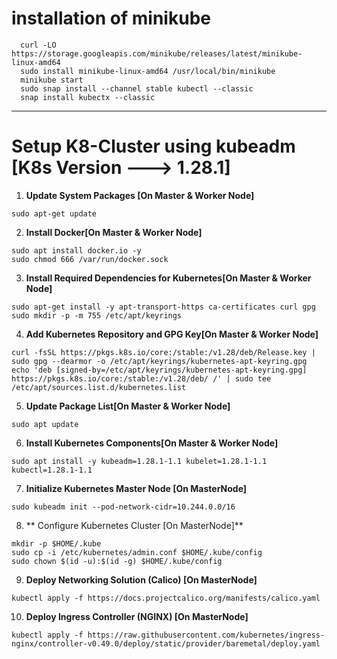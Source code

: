 

# installation of minikube
```
  curl -LO https://storage.googleapis.com/minikube/releases/latest/minikube-linux-amd64
  sudo install minikube-linux-amd64 /usr/local/bin/minikube
  minikube start
  sudo snap install --channel stable kubectl --classic
  snap install kubectx --classic
```
---

# Setup K8-Cluster using kubeadm [K8s Version ---> 1.28.1]

1. **Update System Packages [On Master & Worker Node]**

```
sudo apt-get update
```
2. **Install Docker[On Master & Worker Node]**

```
sudo apt install docker.io -y
sudo chmod 666 /var/run/docker.sock
```

3. **Install Required Dependencies for Kubernetes[On Master & Worker Node]**

```
sudo apt-get install -y apt-transport-https ca-certificates curl gpg
sudo mkdir -p -m 755 /etc/apt/keyrings   
```
4. **Add Kubernetes Repository and GPG Key[On Master & Worker Node]**

```
curl -fsSL https://pkgs.k8s.io/core:/stable:/v1.28/deb/Release.key | sudo gpg --dearmor -o /etc/apt/keyrings/kubernetes-apt-keyring.gpg
echo 'deb [signed-by=/etc/apt/keyrings/kubernetes-apt-keyring.gpg] https://pkgs.k8s.io/core:/stable:/v1.28/deb/ /' | sudo tee /etc/apt/sources.list.d/kubernetes.list
```
5. **Update Package List[On Master & Worker Node]**

```
sudo apt update
```
6. **Install Kubernetes Components[On Master & Worker Node]**

```
sudo apt install -y kubeadm=1.28.1-1.1 kubelet=1.28.1-1.1 kubectl=1.28.1-1.1
```
7. **Initialize Kubernetes Master Node [On MasterNode]**

```
sudo kubeadm init --pod-network-cidr=10.244.0.0/16
```

8. ** Configure Kubernetes Cluster [On MasterNode]**

```
mkdir -p $HOME/.kube
sudo cp -i /etc/kubernetes/admin.conf $HOME/.kube/config
sudo chown $(id -u):$(id -g) $HOME/.kube/config
```
9. **Deploy Networking Solution (Calico) [On MasterNode]**

```
kubectl apply -f https://docs.projectcalico.org/manifests/calico.yaml
```

10. **Deploy Ingress Controller (NGINX) [On MasterNode]**

```
kubectl apply -f https://raw.githubusercontent.com/kubernetes/ingress-nginx/controller-v0.49.0/deploy/static/provider/baremetal/deploy.yaml
```



